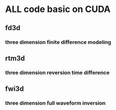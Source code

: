# ALL code basic on CUDA
## fd3d
### three dimension finite difference modeling
## rtm3d
### three dimension reversion time difference
## fwi3d
### three dimension full waveform inversion

